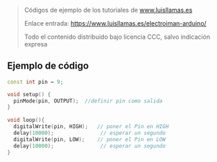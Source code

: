 > Códigos de ejemplo de los tutoriales de www.luisllamas.es
>
> Enlace entrada: https://www.luisllamas.es/electroiman-arduino/
>
> Todo el contenido distribuido bajo licencia CCC, salvo indicación expresa

## Ejemplo de código
```cpp
const int pin = 9;

void setup() {
  pinMode(pin, OUTPUT);  //definir pin como salida
}
 
void loop(){
  digitalWrite(pin, HIGH);   // poner el Pin en HIGH
  delay(10000);               // esperar un segundo
  digitalWrite(pin, LOW);    // poner el Pin en LOW
  delay(10000);               // esperar un segundo
}
```


